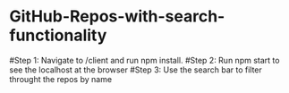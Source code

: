 # GitHub-Repos-with-search-functionality

#Step 1: Navigate to /client and run npm install.
#Step 2: Run npm start to see the localhost at the browser
#Step 3: Use the search bar to filter throught the repos by name
